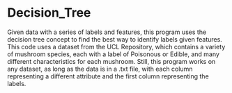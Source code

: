 # Decision_Tree
Given data with a series of labels and features, this program uses the decision tree concept to find the best way to identify labels given features. This code uses a dataset from the UCL Repository, which contains a variety of mushroom species, each with a label of Poisonous or Edible, and many different characteristics for each mushroom. Still, this program works on any dataset, as long as the data is in a .txt file, with each column representing a different attribute and the first column representing the labels.
